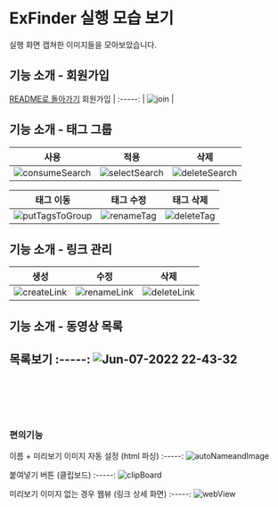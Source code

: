 # ExFinder 실행 모습 보기
실행 화면 캡쳐한 이미지들을 모아보았습니다.
    
## 기능 소개 - 회원가입
<a href="https://github.com/leewonbin/test/edit/master/README.md#%EC%A3%BC%EC%9A%94-%EA%B8%B0%EB%8A%A5">README로 돌아가기</a>
회원가입  | 
:-----: |
![join](https://github.com/user-attachments/assets/6977bbd7-842d-49a3-a103-98e03bfba260) |

## 기능 소개 - 태그 그룹
사용 | 적용 | 삭제
:-----:|:-----:|:-----:
![consumeSearch](https://user-images.githubusercontent.com/60867063/172382714-6aefe836-cb68-4e11-af22-1e166b8f4ca4.gif) |   ![selectSearch](https://user-images.githubusercontent.com/60867063/172382805-1d9fec01-49b0-44a7-867f-01e42d1ccc87.gif)  |   ![deleteSearch](https://user-images.githubusercontent.com/60867063/172382865-c8208941-8926-4a91-ba84-971f6f1fe781.gif)


태그 이동 | 태그 수정 | 태그 삭제 
:-----:|:-----:|:-----:
![putTagsToGroup](https://user-images.githubusercontent.com/60867063/172386625-4328f514-e3dc-4fd2-9d99-ad123d537cd2.gif)    |   ![renameTag](https://user-images.githubusercontent.com/60867063/172386931-c3c949b0-f14f-4c85-9f8e-1b80303734db.gif) |   ![deleteTag](https://user-images.githubusercontent.com/60867063/172387059-4b61a6ea-8d3c-4114-9843-66dd24d6982d.gif)

<!-- ## 기능 소개 - 도메인 관리
생성 | 수정 | 삭제
:-----:|:-----:|:-----:
![domain_create](https://user-images.githubusercontent.com/60867063/166867190-37ea4d82-f543-4b19-966f-a6b732628ff0.gif)  | ![domain_update](https://user-images.githubusercontent.com/60867063/166874717-2ca283a6-8c32-4c6a-9cf0-514655c390fa.gif)  | ![domain_delete](https://user-images.githubusercontent.com/60867063/166874941-89849cf8-bd79-44fd-a713-46853ebe2fa7.gif) -->
    
## 기능 소개 - 링크 관리
생성 | 수정 | 삭제
:-----:|:-----:|:-----:
![createLink](https://user-images.githubusercontent.com/60867063/172390464-161bc178-3656-4aea-a19f-1ac1fa912e85.gif)  |   ![renameLink](https://user-images.githubusercontent.com/60867063/172388770-575e8938-ffd3-45bc-9c39-a4a0a9719ca3.gif)    |   ![deleteLink](https://user-images.githubusercontent.com/60867063/172388955-27dcc148-6f8f-404f-b5ba-330325f3d135.gif)

## 기능 소개 - 동영상 목록
목록보기
:-----:
![Jun-07-2022 22-43-32](https://user-images.githubusercontent.com/60867063/172395591-eef1a98b-3f58-4dc3-a014-54f73ee49261.gif)
-------
<br><br><br><br>


### 편의기능
이름 + 미리보기 이미지 자동 설정 (html 파싱) 
:-----:
![autoNameandImage](https://user-images.githubusercontent.com/60867063/172389659-eb021688-1a53-4b7a-989b-07338df17cc4.gif)   

붙여넣기 버튼 (클립보드)
:-----:
![clipBoard](https://user-images.githubusercontent.com/60867063/172389841-235aba77-8c31-43c8-8f34-e2e3f414268a.gif)

미리보기 이미지 없는 경우 웹뷰 (링크 상세 화면)
:-----:
![webView](https://user-images.githubusercontent.com/60867063/172393430-08c34cd2-24b8-413a-a57c-78da64fbe49d.gif)
